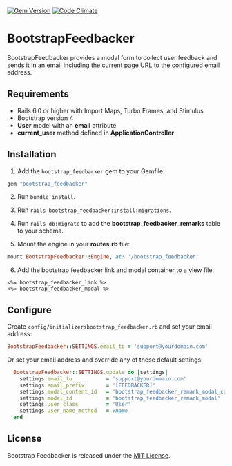 [![Gem Version](https://badge.fury.io/rb/bootstrap_feedbacker.png)](http://badge.fury.io/rb/bootstrap_feedbacker)
[![Code Climate](https://codeclimate.com/github/wwidea/bootstrap_feedbacker.png)](https://codeclimate.com/github/wwidea/bootstrap_feedbacker)

# BootstrapFeedbacker
BootstrapFeedbacker provides a modal form to collect user feedback and sends it in an email including the current page URL to the configured email address.

## Requirements

* Rails 6.0 or higher with Import Maps, Turbo Frames, and Stimulus
* Bootstrap version 4
* **User** model with an **email** attribute
* **current_user** method defined in **ApplicationController**

## Installation

1. Add the `bootstrap_feedbacker` gem to your Gemfile:
```ruby
gem "bootstrap_feedbacker"
```

2. Run `bundle install`.

3. Run `rails bootstrap_feedbacker:install:migrations`.

4. Run `rails db:migrate` to add the **bootstrap_feedbacker_remarks** table to your schema.

5. Mount the engine in your **routes.rb** file:
```ruby
mount BootstrapFeedbacker::Engine, at: '/bootstrap_feedbacker'
```

6. Add the bootstrap feedbacker link and modal container to a view file:
```erb
<%= bootstrap_feedbacker_link %>
<%= bootstrap_feedbacker_modal %>
```

## Configure

Create `config/initializersbootstrap_feedbacker.rb` and set your email address:

```ruby
BootstrapFeedbacker::SETTINGS.email_to = 'support@yourdomain.com'
```

Or set your email address and override any of these default settings:

```ruby
  BootstrapFeedbacker::SETTINGS.update do |settings|
    settings.email_to           = 'support@yourdomain.com'
    settings.email_prefix       = '[FEEDBACKER]'                              # default
    settings.modal_content_id   = 'bootstrap_feedbacker_remark_modal_content' # default
    settings.modal_id           = 'bootstrap_feedbacker_remark_modal'         # default
    settings.user_class         = 'User'                                      # default
    settings.user_name_method   = :name                                       # default
  end
```

## License

Bootstrap Feedbacker is released under the [MIT License](https://opensource.org/licenses/MIT).
